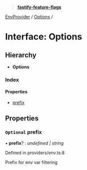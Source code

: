 > **[fastify-feature-flags](../README.md)**

[EnvProvider](../classes/envprovider.md) / [Options](envprovider.options.md) /

# Interface: Options

## Hierarchy

* **Options**

### Index

#### Properties

* [prefix](envprovider.options.md#optional-prefix)

## Properties

### `Optional` prefix

• **prefix**? : *undefined | string*

Defined in providers/env.ts:8

Prefix for env var filtering
